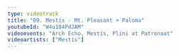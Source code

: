 ```yaml
---
type: videotrack
title: "09. Mestís - Mt. Pleasant + Paloma"
youtubeId: "W4u184PdJAM"
videoevents: "Arch Echo, Mestís, Plini at Patronaat"
videoartists: ["Mestís"]
---
```

